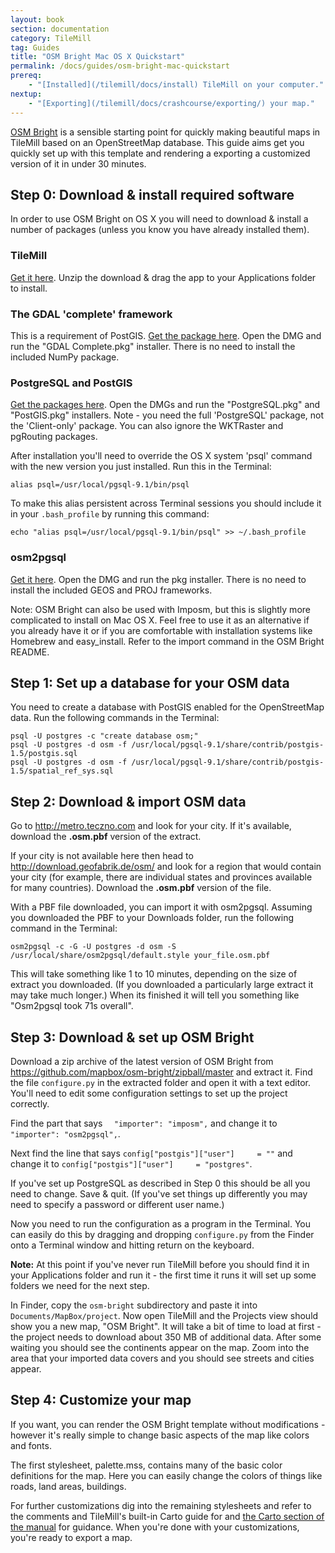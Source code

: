 ```yaml
---
layout: book
section: documentation
category: TileMill
tag: Guides
title: "OSM Bright Mac OS X Quickstart"
permalink: /docs/guides/osm-bright-mac-quickstart
prereq:
    - "[Installed](/tilemill/docs/install) TileMill on your computer."
nextup:
    - "[Exporting](/tilemill/docs/crashcourse/exporting/) your map."
---
```

[OSM Bright](https://github.com/mapbox/osm-bright) is a sensible starting point for quickly making beautiful maps in TileMill based on an OpenStreetMap database. This guide aims get you quickly set up with this template and rendering a exporting a customized version of it in under 30 minutes.

## Step 0: Download & install required software

In order to use OSM Bright on OS X you will need to download & install a number of packages (unless you know you have already installed them).

### TileMill

[Get it here](http://tilemill.com). Unzip the download & drag the app to your Applications folder to install.

### The GDAL 'complete' framework

This is a requirement of PostGIS. [Get the package here](http://www.kyngchaos.com/software/frameworks#gdal_complete). Open the DMG and run the "GDAL Complete.pkg" installer. There is no need to install the included NumPy package.

### PostgreSQL and PostGIS

[Get the packages here](http://www.kyngchaos.com/software:postgres). Open the DMGs and run the "PostgreSQL.pkg" and "PostGIS.pkg" installers. Note - you need the full 'PostgreSQL' package, not the 'Client-only' package. You can also ignore the WKTRaster and pgRouting packages.

After installation you'll need to override the OS X system 'psql' command with the new version you just installed. Run this in the Terminal:

    alias psql=/usr/local/pgsql-9.1/bin/psql

To make this alias persistent across Terminal sessions you should include it in your `.bash_profile` by running this command:

    echo "alias psql=/usr/local/pgsql-9.1/bin/psql" >> ~/.bash_profile

### osm2pgsql

[Get it here](http://dbsgeo.com/downloads/#osm2pgsql). Open the DMG and run the pkg installer. There is no need to install the included GEOS and PROJ frameworks.

Note: OSM Bright can also be used with Imposm, but this is slightly more complicated to install on Mac OS X. Feel free to use it as an alternative if you already have it or if you are comfortable with installation systems like Homebrew and easy\_install. Refer to the import command in the OSM Bright README. 

## Step 1: Set up a database for your OSM data

You need to create a database with PostGIS enabled for the OpenStreetMap data. Run the following commands in the Terminal:

    psql -U postgres -c "create database osm;"
    psql -U postgres -d osm -f /usr/local/pgsql-9.1/share/contrib/postgis-1.5/postgis.sql
    psql -U postgres -d osm -f /usr/local/pgsql-9.1/share/contrib/postgis-1.5/spatial_ref_sys.sql

## Step 2: Download & import OSM data

Go to <http://metro.teczno.com> and look for your city. If it's available, download the **.osm.pbf** version of the extract.

If your city is not available here then head to <http://download.geofabrik.de/osm/> and look for a region that would contain your city (for example, there are individual states and provinces available for many countries). Download the **.osm.pbf** version of the file.

With a PBF file downloaded, you can import it with osm2pgsql. Assuming you downloaded the PBF to your Downloads folder, run the following command in the Terminal:

    osm2pgsql -c -G -U postgres -d osm -S /usr/local/share/osm2pgsql/default.style your_file.osm.pbf

This will take something like 1 to 10 minutes, depending on the size of extract you downloaded. (If you downloaded a particularly large extract it may take much longer.) When its finished it will tell you something like "Osm2pgsql took 71s overall".

## Step 3: Download & set up OSM Bright

Download a zip archive of the latest version of OSM Bright from <https://github.com/mapbox/osm-bright/zipball/master> and extract it. Find the file `configure.py` in the extracted folder and open it with a text editor. You'll need to edit some configuration settings to set up the project correctly.

Find the part that says `  "importer": "imposm",` and change it to `  "importer": "osm2pgsql",`.

Next find the line that says `config["postgis"]["user"]     = ""` and change it to `config["postgis"]["user"]     = "postgres"`.

If you've set up PostgreSQL as described in Step 0 this should be all you need to change. Save & quit. (If you've set things up differently you may need to specify a password or different user name.)

Now you need to run the configuration as a program in the Terminal. You can easily do this by dragging and dropping `configure.py` from the Finder onto a Terminal window and hitting return on the keyboard.

**Note:** At this point if you've never run TileMill before you should find it in your Applications folder and run it - the first time it runs it will set up some folders we need for the next step.

In Finder, copy the `osm-bright` subdirectory and paste it into `Documents/MapBox/project`. Now open TileMill and the Projects view should show you a new map, "OSM Bright". It will take a bit of time to load at first - the project needs to download about 350 MB of additional data. After some waiting you should see the continents appear on the map. Zoom into the area that your imported data covers and you should see streets and cities appear.

## Step 4: Customize your map

If you want, you can render the OSM Bright template without modifications - however it's really simple to change basic aspects of the map like colors and fonts.

The first stylesheet, palette.mss, contains many of the basic color definitions for the map. Here you can easily change the colors of things like roads, land areas, buildings.

For further customizations dig into the remaining stylesheets and refer to the comments and TileMill's built-in Carto guide for and [the Carto section of the manual](/tilemill/docs/manual/carto/) for guidance. When you're done with your customizations, you're ready to export a map. 
